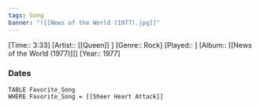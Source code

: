 ```yaml
---
tags: Song  
banner: "![[News of the World (1977).jpg]]"
---
```

[Time:: 3:33]
[Artist:: [[Queen]] ]
[Genre:: Rock]
[Played:: ]
[Album:: [[News of the World (1977)]]]
[Year:: 1977]
### Dates
````dataview
TABLE Favorite_Song
WHERE Favorite_Song = [[Sheer Heart Attack]]
````